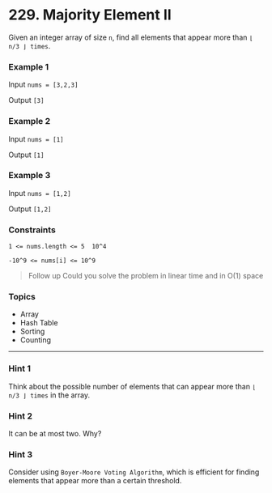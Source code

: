 # 229. Majority Element II

Given an integer array of size `n`, find all elements that appear more than `⌊ n/3 ⌋ times`.

 
### Example 1

Input `nums = [3,2,3]`

Output `[3]`


### Example 2

Input `nums = [1]`

Output `[1]`


### Example 3

Input `nums = [1,2]`

Output `[1,2]`
 

### Constraints

`1 <= nums.length <= 5  10^4`

`-10^9 <= nums[i] <= 10^9`
 
> Follow up Could you solve the problem in linear time and in O(1) space


### Topics
- Array
- Hash Table
- Sorting
- Counting

---

### Hint 1
Think about the possible number of elements that can appear more than `⌊ n/3 ⌋ times` in the array.

### Hint 2
It can be at most two. Why?

### Hint 3
Consider using `Boyer-Moore Voting Algorithm`, which is efficient for finding elements that appear more than a certain threshold.